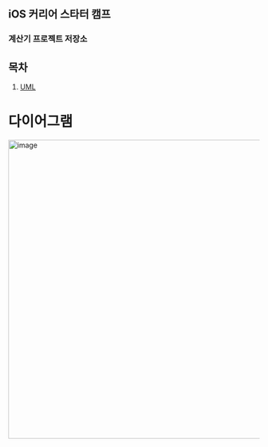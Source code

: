 ## iOS 커리어 스타터 캠프

### 계산기 프로젝트 저장소

## 목차
1. [UML](#다이어그램)

# 다이어그램
<img width="600" alt="image" src=https://user-images.githubusercontent.com/67987230/214822721-a10dc6d5-2acd-4d85-89ce-186c94a50ef4.png>
